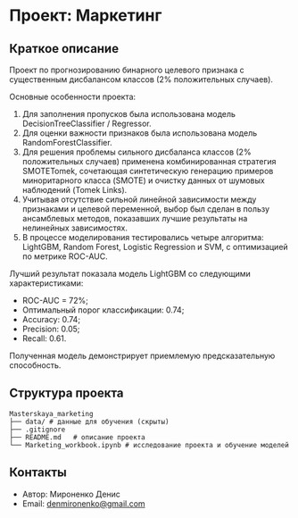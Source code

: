 # Проект: Маркетинг

## Краткое описание
Проект по прогнозированию бинарного целевого признака с существенным дисбалансом классов (2% положительных случаев).

Основные особенности проекта:
1. Для заполнения пропусков была использована модель DecisionTreeClassifier / Regressor.
2. Для оценки важности признаков была использована модель RandomForestClassifier.
3. Для решения проблемы сильного дисбаланса классов (2% положительных случаев) применена комбинированная стратегия SMOTETomek, сочетающая синтетическую генерацию примеров миноритарного класса (SMOTE) и очистку данных от шумовых наблюдений (Tomek Links).
4. Учитывая отсутствие сильной линейной зависимости между признаками и целевой переменной, выбор был сделан в пользу ансамблевых методов, показавших лучшие результаты на нелинейных зависимостях.
5. В процессе моделирования тестировались четыре алгоритма: LightGBM, Random Forest, Logistic Regression и SVM, с оптимизацией по метрике ROC-AUC.

Лучший результат показала модель LightGBM со следующими характеристиками:
- ROC-AUC = 72%;
- Оптимальный порог классификации: 0.74;
- Accuracy: 0.74;
- Precision: 0.05;
- Recall: 0.61.

Полученная модель демонстрирует приемлемую предсказательную способность.

## Структура проекта
```
Masterskaya_marketing
├── data/ # данные для обучения (скрыты)
├── .gitignore
├── README.md   # описание проекта
└── Marketing_workbook.ipynb # исследование проекта и обучение моделей
```
## Контакты
 * Автор: Мироненко Денис
 * Email: denmironenko@gmail.com
